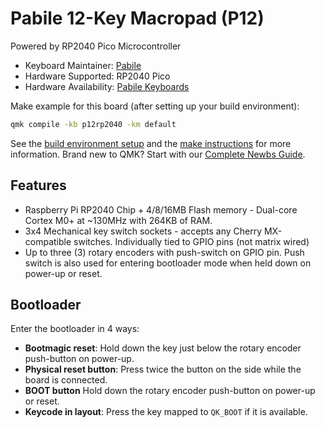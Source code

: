 # Pabile 12-Key Macropad (P12)

Powered by RP2040 Pico Microcontroller

- Keyboard Maintainer: [Pabile](https://github.com/pabile/) 
- Hardware Supported: RP2040 Pico
- Hardware Availability: [Pabile Keyboards](https://github.com/pabile/Pabile-Keyboards)

Make example for this board (after setting up your build environment):

```sh
qmk compile -kb p12rp2040 -km default
```

See the [build environment setup](https://docs.qmk.fm/#/getting_started_build_tools) and the [make instructions](https://docs.qmk.fm/#/getting_started_make_guide) for more information. Brand new to QMK? Start with our [Complete Newbs Guide](https://docs.qmk.fm/#/newbs).

## Features

- Raspberry Pi RP2040 Chip + 4/8/16MB Flash memory - Dual-core Cortex M0+ at ~130MHz with 264KB of RAM.
- 3x4 Mechanical key switch sockets - accepts any Cherry MX-compatible switches. Individually tied to GPIO pins (not matrix wired)
- Up to three (3) rotary encoders with push-switch on GPIO pin. Push switch is also used for entering bootloader mode when held down on power-up or reset.

## Bootloader

Enter the bootloader in 4 ways:

* **Bootmagic reset**: Hold down the key just below the rotary encoder push-button on power-up.
* **Physical reset button**: Press twice the button on the side while the board is connected.
* **BOOT button** Hold down the rotary encoder push-button on power-up or reset.
* **Keycode in layout**: Press the key mapped to `QK_BOOT` if it is available.
